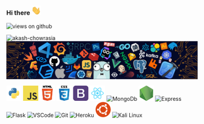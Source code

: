 ### Hi there <img src="https://raw.githubusercontent.com/ABSphreak/ABSphreak/master/gifs/Hi.gif" width="25px">


<!--
**hulkienesuysal/hulkienesuysal** is a ✨ _special_ ✨ repository because its `README.md` (this file) appears on your GitHub profile.

Here are some ideas to get you started:

- 🔭 I’m currently working on ...
- 🌱 I’m currently learning ...
- 👯 I’m looking to collaborate on ...
- 🤔 I’m looking for help with ...
- 💬 Ask me about ...
- 📫 How to reach me: ...
- 😄 Pronouns: ...
- ⚡ Fun fact: ...
-->
<img src="https://komarev.com/ghpvc/?username=hulkienesuysal575&label=Views&color=brightgreen&style=flat-square" alt="views on github" />

<p><img align="left" src="https://github-readme-stats.vercel.app/api/top-langs?username=hulkienesuysal&show_icons=true&locale=en&layout=compact" alt="akash-chowrasia" /></p>
<p align="center"><img src="https://raw.githubusercontent.com/KevinPatel04/KevinPatel04/master/header.png"></p>

<div>
  <img height="40" title="Python" src="https://raw.githubusercontent.com/github/explore/80688e429a7d4ef2fca1e82350fe8e3517d3494d/topics/python/python.png"/>
  <img height="40" title="Javascript" src="https://raw.githubusercontent.com/github/explore/80688e429a7d4ef2fca1e82350fe8e3517d3494d/topics/javascript/javascript.png"/>
  <img height="40" title="HTML" src="https://raw.githubusercontent.com/github/explore/80688e429a7d4ef2fca1e82350fe8e3517d3494d/topics/html/html.png"/>
  <img height="40" title="CSS" src="https://raw.githubusercontent.com/github/explore/80688e429a7d4ef2fca1e82350fe8e3517d3494d/topics/css/css.png"/>
  <img height="40" title="Bootstrap" src="https://raw.githubusercontent.com/github/explore/80688e429a7d4ef2fca1e82350fe8e3517d3494d/topics/bootstrap/bootstrap.png"/>
  <img height="40" title="React" src="https://raw.githubusercontent.com/github/explore/80688e429a7d4ef2fca1e82350fe8e3517d3494d/topics/react/react.png"/>
  <img height="40" title="MongoDb" src="https://cdn.iconscout.com/icon/free/png-512/mongodb-3-1175138.png"/>
  <img height="40" title="Nodejs" src="https://raw.githubusercontent.com/github/explore/80688e429a7d4ef2fca1e82350fe8e3517d3494d/topics/nodejs/nodejs.png"/>
  <img height="40" title="Express" src="https://images.tute.io/tute/topic/express-js.png"/>
  <img height="40" title="Flask" src="https://png2.cleanpng.com/sh/babfb5d92a8b2bf5728c7ea19c391229/L0KzQYm3WMA6N6d6gpH0aYP2gLBuTfZtaaRwRdRELXX7cb73jPUuf5ZnRdh7YX3oh7F5i71xgaVth9C2YnB3hL3sTgNmapJ4jNtqbj3og8XsjwN0d6N0RadrNnOzcbK6VBY6Pmg3RqcEMEC2QYK3UcU0O2k1T6QBN0W1Qoe1kP5o/kisspng-flask-by-example-web-framework-python-bottle-sebastian-estenssoro-5b6c0aa37f9672.5900311015338072675226.png"/>
  <img height="40" title="VSCode" src="https://img.icons8.com/fluent/48/000000/visual-studio-code-2019.png"/>
  <img height="40" title="Git" src="https://www.vectorlogo.zone/logos/git-scm/git-scm-icon.svg"/>
  <img height="40" title="Heroku" src="https://img.icons8.com/color/48/000000/heroku.png"/>
  <img height="40" title="Ubuntu" src="https://raw.githubusercontent.com/github/explore/80688e429a7d4ef2fca1e82350fe8e3517d3494d/topics/ubuntu/ubuntu.png"/>
  <img height="40" title="Kali Linux" src="https://freepngimg.com/download/android/68988-kali-android-linux-free-clipart-hq.png"/>
</div>
